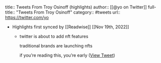 title:: Tweets From Troy Osinoff (highlights)
author:: [[@yo on Twitter]]
full-title:: "Tweets From Troy Osinoff"
category:: #tweets
url:: https://twitter.com/yo

- Highlights first synced by [[Readwise]] [[Nov 19th, 2022]]
	- twitter is about to add nft features
	  
	  traditional brands are launching nfts
	  
	  if you’re reading this, you’re early ([View Tweet](https://twitter.com/yo/status/1443273092898476032))